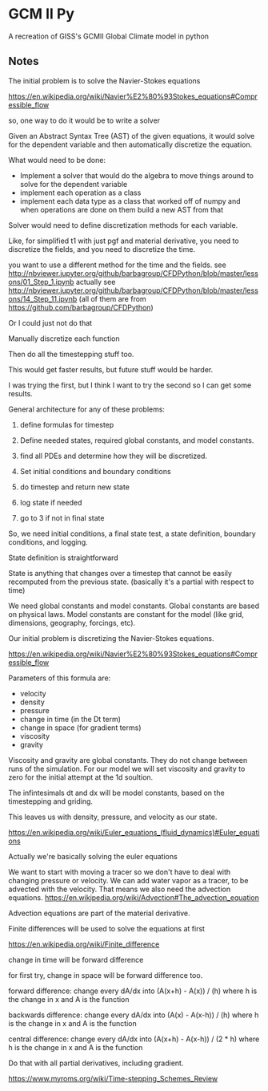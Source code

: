 # GCM II Py

A recreation of GISS's GCMII Global Climate model in python

## Notes

The initial problem is to solve the Navier-Stokes equations

https://en.wikipedia.org/wiki/Navier%E2%80%93Stokes_equations#Compressible_flow

so, one way to do it would be to write a solver

Given an Abstract Syntax Tree (AST) of the given equations, it would solve for the
dependent variable and then automatically discretize the equation.

What would need to be done:
* Implement a solver that would do the algebra to move things around to solve 
    for the dependent variable
* implement each operation as a class
* implement each data type as a class that worked off of numpy and when 
    operations are done on them build a new AST from that

Solver would need to define discretization methods for each variable.

Like, for simplified t1 with just pgf and material derivative, you need to discretize the fields, and you need to discretize the time. 

you want to use a different method for the time and the fields. 
see http://nbviewer.jupyter.org/github/barbagroup/CFDPython/blob/master/lessons/01_Step_1.ipynb
actually see http://nbviewer.jupyter.org/github/barbagroup/CFDPython/blob/master/lessons/14_Step_11.ipynb
(all of them are from https://github.com/barbagroup/CFDPython)


Or I could just not do that

Manually discretize each function

Then do all the timestepping stuff too.

This would get faster results, but future stuff would be harder.

I was trying the first, but I think I want to try the second so I can get some
results.

General architecture for any of these problems:

1. define formulas for timestep

2. Define needed states, required global constants, and model constants.

3. find all PDEs and determine how they will be discretized.

4. Set initial conditions and boundary conditions

5. do timestep and return new state

6. log state if needed

7. go to 3 if not in final state


So, we need initial conditions, a final state test, a state definition, boundary conditions, and logging.

State definition is straightforward

State is anything that changes over a timestep that cannot be easily recomputed from the previous state.
(basically it's a partial with respect to time)

We need global constants and model constants. Global constants are based on physical laws. Model constants are constant for the model (like grid, dimensions, geography, forcings, etc).

Our initial problem is discretizing the Navier-Stokes equations.

https://en.wikipedia.org/wiki/Navier%E2%80%93Stokes_equations#Compressible_flow

Parameters of this formula are: 
* velocity
* density
* pressure
* change in time (in the Dt term)
* change in space (for gradient terms)
* viscosity
* gravity

Viscosity and gravity are global constants. They do not change between runs of the simulation.
For our model we will set viscosity and gravity to zero for the initial attempt at the 1d soultion.

The infintesimals dt and dx will be model constants, based on the timestepping and griding.

This leaves us with density, pressure, and velocity as our state.

https://en.wikipedia.org/wiki/Euler_equations_(fluid_dynamics)#Euler_equations

Actually we're basically solving the euler equations

We want to start with moving a tracer so we don't have to deal with changing pressure or velocity. 
We can add water vapor as a tracer, to be advected with the velocity.
That means we also need the advection equations.
https://en.wikipedia.org/wiki/Advection#The_advection_equation

Advection equations are part of the material derivative.

Finite differences will be used to solve the equations at first

https://en.wikipedia.org/wiki/Finite_difference

change in time will be forward difference

for first try, change in space will be forward difference too.

forward difference: change every dA/dx into (A(x+h) - A(x)) / (h) where h is the change in x and A is the function

backwards difference: change every dA/dx into (A(x) - A(x-h)) / (h) where h is the change in x and A is the function

central difference: change every dA/dx into (A(x+h) - A(x-h)) / (2 * h) where h is the change in x and A is the function


Do that with all partial derivatives, including gradient.




https://www.myroms.org/wiki/Time-stepping_Schemes_Review












